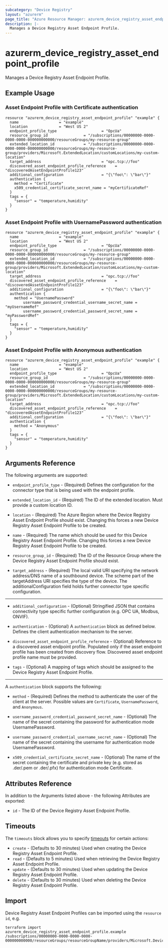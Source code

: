 ```yaml
---
subcategory: "Device Registry"
layout: "azurerm"
page_title: "Azure Resource Manager: azurerm_device_registry_asset_endpoint_profile"
description: |-
  Manages a Device Registry Asset Endpoint Profile.
---
```


# azurerm_device_registry_asset_endpoint_profile

Manages a Device Registry Asset Endpoint Profile.

## Example Usage

### Asset Endpoint Profile with Certificate authentication
```hcl
resource "azurerm_device_registry_asset_endpoint_profile" "example" {
  name                  = "example"
  location              = "West US 2"
  endpoint_profile_type                    = "OpcUa"
  resource_group_id                = "/subscriptions/00000000-0000-0000-0000-000000000000/resourceGroups/my-resource-group"
  extended_location_id             = "/subscriptions/00000000-0000-0000-0000-000000000000/resourceGroups/my-resource-group/providers/Microsoft.ExtendedLocation/customLocations/my-custom-location"
  target_address                           = "opc.tcp://foo"
  discovered_asset_endpoint_profile_reference    = "discoveredAssetEndpointProfile123"
  additional_configuration                 = "{\"foo\": \"bar\"}"
  authentication {
    method = "Certificate"
    x509_credential_certificate_secret_name = "myCertificateRef"
  }
  tags = {
    "sensor" = "temperature,humidity"
  }
}
```

### Asset Endpoint Profile with UsernamePassword authentication
```hcl
resource "azurerm_device_registry_asset_endpoint_profile" "example" {
  name                  = "example"
  location              = "West US 2"
  endpoint_profile_type                    = "OpcUa"
  resource_group_id                = "/subscriptions/00000000-0000-0000-0000-000000000000/resourceGroups/my-resource-group"
  extended_location_id             = "/subscriptions/00000000-0000-0000-0000-000000000000/resourceGroups/my-resource-group/providers/Microsoft.ExtendedLocation/customLocations/my-custom-location"
  target_address                           = "opc.tcp://foo"
  discovered_asset_endpoint_profile_reference    = "discoveredAssetEndpointProfile123"
  additional_configuration                 = "{\"foo\": \"bar\"}"
  authentication {
    method = "UsernamePassword"
		username_password_credential_username_secret_name = "myUsernameRef"
		username_password_credential_password_secret_name = "myPasswordRef"
  }
  tags = {
    "sensor" = "temperature,humidity"
  }
}
```

### Asset Endpoint Profile with Anonymous authentication
```hcl
resource "azurerm_device_registry_asset_endpoint_profile" "example" {
  name                  = "example"
  location              = "West US 2"
  endpoint_profile_type                    = "OpcUa"
  resource_group_id                = "/subscriptions/00000000-0000-0000-0000-000000000000/resourceGroups/my-resource-group"
  extended_location_id             = "/subscriptions/00000000-0000-0000-0000-000000000000/resourceGroups/my-resource-group/providers/Microsoft.ExtendedLocation/customLocations/my-custom-location"
  target_address                           = "opc.tcp://foo"
  discovered_asset_endpoint_profile_reference    = "discoveredAssetEndpointProfile123"
  additional_configuration                 = "{\"foo\": \"bar\"}"
  authentication {
    method = "Anonymous"
  }
  tags = {
    "sensor" = "temperature,humidity"
  }
}
```

## Arguments Reference

The following arguments are supported:

* `endpoint_profile_type` - (Required) Defines the configuration for the connector type that is being used with the endpoint profile.

* `extended_location_id` - (Required) The ID of the extended location. Must provide a custom location ID.

* `location` - (Required) The Azure Region where the Device Registry Asset Endpoint Profile should exist. Changing this forces a new Device Registry Asset Endpoint Profile to be created.

* `name` - (Required) The name which should be used for this Device Registry Asset Endpoint Profile. Changing this forces a new Device Registry Asset Endpoint Profile to be created.

* `resource_group_id` - (Required) The ID of the Resource Group where the Device Registry Asset Endpoint Profile should exist.

* `target_address` - (Required) The local valid URI specifying the network address/DNS name of a southbound device. The scheme part of the targetAddress URI specifies the type of the device. The additionalConfiguration field holds further connector type specific configuration.

---

* `additional_configuration` - (Optional) Stringified JSON that contains connectivity type specific further configuration (e.g. OPC UA, Modbus, ONVIF).

* `authentication` - (Optional) A `authentication` block as defined below. Defines the client authentication mechanism to the server.

* `discovered_asset_endpoint_profile_reference` - (Optional) Reference to a discovered asset endpoint profile. Populated only if the asset endpoint profile has been created from discovery flow. Discovered asset endpoint profile name must be provided.

* `tags` - (Optional) A mapping of tags which should be assigned to the Device Registry Asset Endpoint Profile.

---

A `authentication` block supports the following:

* `method` - (Required) Defines the method to authenticate the user of the client at the server. Possible values are `Certificate`, `UsernamePassword`, and `Anonymous`.

* `username_password_credential_password_secret_name` - (Optional) The name of the secret containing the password for authentication mode UsernamePassword.

* `username_password_credential_username_secret_name` - (Optional) The name of the secret containing the username for authentication mode UsernamePassword.

* `x509_credential_certificate_secret_name` - (Optional) The name of the secret containing the certificate and private key (e.g. stored as .der/.pem or .der/.pfx) for authentication mode Certificate.

## Attributes Reference

In addition to the Arguments listed above - the following Attributes are exported: 

* `id` - The ID of the Device Registry Asset Endpoint Profile.

## Timeouts

The `timeouts` block allows you to specify [timeouts](https://www.terraform.io/language/resources/syntax#operation-timeouts) for certain actions:

* `create` - (Defaults to 30 minutes) Used when creating the Device Registry Asset Endpoint Profile.
* `read` - (Defaults to 5 minutes) Used when retrieving the Device Registry Asset Endpoint Profile.
* `update` - (Defaults to 30 minutes) Used when updating the Device Registry Asset Endpoint Profile.
* `delete` - (Defaults to 30 minutes) Used when deleting the Device Registry Asset Endpoint Profile.

## Import

Device Registry Asset Endpoint Profiles can be imported using the `resource id`, e.g.

```shell
terraform import azurerm_device_registry_asset_endpoint_profile.example /subscriptions/00000000-0000-0000-0000-000000000000/resourceGroups/resourceGroupName/providers/Microsoft.DeviceRegistry/assetEndpointProfiles/assetEndpointProfileName
```
